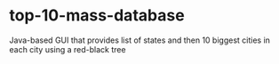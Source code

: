 # top-10-mass-database
Java-based GUI that provides list of states and then 10 biggest cities in each city using a red-black tree
